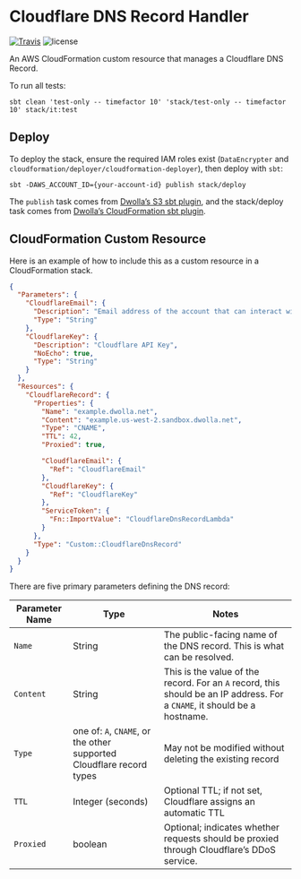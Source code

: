 # Cloudflare DNS Record Handler

[![Travis](https://img.shields.io/travis/Dwolla/cloudflare-public-hostname-lambda.svg?style=flat-square)](https://travis-ci.org/Dwolla/cloudflare-public-hostname-lambda)
![license](https://img.shields.io/github/license/Dwolla/cloudflare-public-hostname-lambda.svg?style=flat-square)

An AWS CloudFormation custom resource that manages a Cloudflare DNS Record.

To run all tests:

```ShellSession
sbt clean 'test-only -- timefactor 10' 'stack/test-only -- timefactor 10' stack/it:test
```

## Deploy

To deploy the stack, ensure the required IAM roles exist (`DataEncrypter` and `cloudformation/deployer/cloudformation-deployer`), then deploy with `sbt`:

```ShellSession
sbt -DAWS_ACCOUNT_ID={your-account-id} publish stack/deploy
```

The `publish` task comes from [Dwolla’s S3 sbt plugin](https://github.com/Dwolla/sbt-s3-publisher), and the stack/deploy task comes from [Dwolla’s CloudFormation sbt plugin](https://github.com/Dwolla/sbt-cloudformation-stack).

## CloudFormation Custom Resource

Here is an example of how to include this as a custom resource in a CloudFormation stack.

```json
{
  "Parameters": {
    "CloudflareEmail": {
      "Description": "Email address of the account that can interact with the Cloudflare API",
      "Type": "String"
    },
    "CloudflareKey": {
      "Description": "Cloudflare API Key",
      "NoEcho": true,
      "Type": "String"
    }
  },
  "Resources": {
    "CloudflareRecord": {
      "Properties": {
        "Name": "example.dwolla.net",
        "Content": "example.us-west-2.sandbox.dwolla.net",
        "Type": "CNAME",
        "TTL": 42,
        "Proxied": true,

        "CloudflareEmail": {
          "Ref": "CloudflareEmail"
        },
        "CloudflareKey": {
          "Ref": "CloudflareKey"
        },
        "ServiceToken": {
          "Fn::ImportValue": "CloudflareDnsRecordLambda"
        }
      },
      "Type": "Custom::CloudflareDnsRecord"
    }
  }
}
```

There are five primary parameters defining the DNS record:

|Parameter Name|Type|Notes|
|--------------|----|-----|
|`Name`|String|The public-facing name of the DNS record. This is what can be resolved.|
|`Content`|String|This is the value of the record. For an `A` record, this should be an IP address. For a `CNAME`, it should be a hostname.|
|`Type`|one of: `A`, `CNAME`, or the other supported Cloudflare record types|May not be modified without deleting the existing record|
|`TTL`|Integer (seconds)|Optional TTL; if not set, Cloudflare assigns an automatic TTL|
|`Proxied`|boolean|Optional; indicates whether requests should be proxied through Cloudflare’s DDoS service.|
